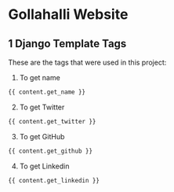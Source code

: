 # Gollahalli Website

## 1 Django Template Tags

These are the tags that were used in this project:

1. To get name
  ```python
  {{ content.get_name }}
  ```
2. To get Twitter
  ```python
  {{ content.get_twitter }}
  ```
3. To get GitHub
  ```python
  {{ content.get_github }}
  ```
4. To get Linkedin
  ```python
  {{ content.get_linkedin }}
  ```
